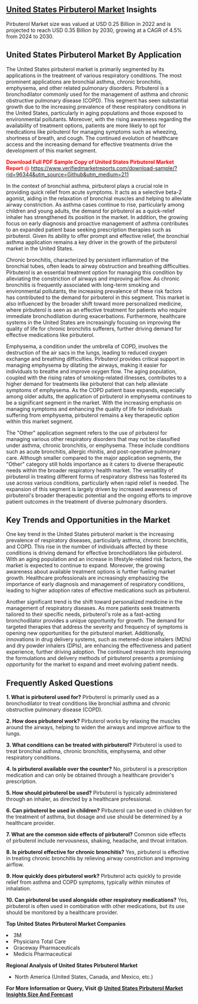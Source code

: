 <h2><a href="https://www.verifiedmarketreports.com/download-sample/?rid=96344&amp;utm_source=Github&amp;utm_medium=211" target="_blank">United States Pirbuterol Market</a> Insights</h2><p>Pirbuterol Market size was valued at USD 0.25 Billion in 2022 and is projected to reach USD 0.35 Billion by 2030, growing at a CAGR of 4.5% from 2024 to 2030.</p><p><h2>United States Pirbuterol Market By Application</h2><p>The United States pirbuterol market is primarily segmented by its applications in the treatment of various respiratory conditions. The most prominent applications are bronchial asthma, chronic bronchitis, emphysema, and other related pulmonary disorders. Pirbuterol is a bronchodilator commonly used for the management of asthma and chronic obstructive pulmonary disease (COPD). This segment has seen substantial growth due to the increasing prevalence of these respiratory conditions in the United States, particularly in aging populations and those exposed to environmental pollutants. Moreover, with the rising awareness regarding the availability of treatment options, patients are more likely to opt for medications like pirbuterol for managing symptoms such as wheezing, shortness of breath, and cough. The continued evolution of healthcare access and the increasing demand for effective treatments drive the development of this market segment. <p><span class=""><span style="color: #ff0000;"><strong>Download Full PDF Sample Copy of United States Pirbuterol Market Report</strong> @ </span><a href="https://www.verifiedmarketreports.com/download-sample/?rid=96344&amp;utm_source=Github&amp;utm_medium=211" target="_blank">https://www.verifiedmarketreports.com/download-sample/?rid=96344&amp;utm_source=Github&amp;utm_medium=211</a></span></p>In the context of bronchial asthma, pirbuterol plays a crucial role in providing quick relief from acute symptoms. It acts as a selective beta-2 agonist, aiding in the relaxation of bronchial muscles and helping to alleviate airway constriction. As asthma cases continue to rise, particularly among children and young adults, the demand for pirbuterol as a quick-relief inhaler has strengthened its position in the market. In addition, the growing focus on early diagnosis and proactive management of asthma contributes to an expanded patient base seeking prescription therapies such as pirbuterol. Given its ability to offer prompt and effective relief, the bronchial asthma application remains a key driver in the growth of the pirbuterol market in the United States.</p><p>Chronic bronchitis, characterized by persistent inflammation of the bronchial tubes, often leads to airway obstruction and breathing difficulties. Pirbuterol is an essential treatment option for managing this condition by alleviating the constriction of airways and improving airflow. As chronic bronchitis is frequently associated with long-term smoking and environmental pollutants, the increasing prevalence of these risk factors has contributed to the demand for pirbuterol in this segment. This market is also influenced by the broader shift toward more personalized medicine, where pirbuterol is seen as an effective treatment for patients who require immediate bronchodilation during exacerbations. Furthermore, healthcare systems in the United States are increasingly focusing on improving the quality of life for chronic bronchitis sufferers, further driving demand for effective medications like pirbuterol.</p><p>Emphysema, a condition under the umbrella of COPD, involves the destruction of the air sacs in the lungs, leading to reduced oxygen exchange and breathing difficulties. Pirbuterol provides critical support in managing emphysema by dilating the airways, making it easier for individuals to breathe and improve oxygen flow. The aging population, coupled with the rising rates of smoking-related illnesses, contributes to a higher demand for treatments like pirbuterol that can help alleviate symptoms of emphysema. As the COPD patient base expands, especially among older adults, the application of pirbuterol in emphysema continues to be a significant segment in the market. With the increasing emphasis on managing symptoms and enhancing the quality of life for individuals suffering from emphysema, pirbuterol remains a key therapeutic option within this market segment.</p><p>The "Other" application segment refers to the use of pirbuterol for managing various other respiratory disorders that may not be classified under asthma, chronic bronchitis, or emphysema. These include conditions such as acute bronchitis, allergic rhinitis, and post-operative pulmonary care. Although smaller compared to the major application segments, the "Other" category still holds importance as it caters to diverse therapeutic needs within the broader respiratory health market. The versatility of pirbuterol in treating different forms of respiratory distress has fostered its use across various conditions, particularly when rapid relief is needed. The expansion of this segment is largely driven by increased awareness of pirbuterol's broader therapeutic potential and the ongoing efforts to improve patient outcomes in the treatment of diverse pulmonary disorders.</p><h2>Key Trends and Opportunities in the Market</h2><p>One key trend in the United States pirbuterol market is the increasing prevalence of respiratory diseases, particularly asthma, chronic bronchitis, and COPD. This rise in the number of individuals affected by these conditions is driving demand for effective bronchodilators like pirbuterol. With an aging population and an increase in lifestyle-related risk factors, the market is expected to continue to expand. Moreover, the growing awareness about available treatment options is further fueling market growth. Healthcare professionals are increasingly emphasizing the importance of early diagnosis and management of respiratory conditions, leading to higher adoption rates of effective medications such as pirbuterol.</p><p>Another significant trend is the shift toward personalized medicine in the management of respiratory diseases. As more patients seek treatments tailored to their specific needs, pirbuterol's role as a fast-acting bronchodilator provides a unique opportunity for growth. The demand for targeted therapies that address the severity and frequency of symptoms is opening new opportunities for the pirbuterol market. Additionally, innovations in drug delivery systems, such as metered-dose inhalers (MDIs) and dry powder inhalers (DPIs), are enhancing the effectiveness and patient experience, further driving adoption. The continued research into improving the formulations and delivery methods of pirbuterol presents a promising opportunity for the market to expand and meet evolving patient needs.</p><h2>Frequently Asked Questions</h2><p><strong>1. What is pirbuterol used for?</strong> Pirbuterol is primarily used as a bronchodilator to treat conditions like bronchial asthma and chronic obstructive pulmonary disease (COPD).</p><p><strong>2. How does pirbuterol work?</strong> Pirbuterol works by relaxing the muscles around the airways, helping to widen the airways and improve airflow to the lungs.</p><p><strong>3. What conditions can be treated with pirbuterol?</strong> Pirbuterol is used to treat bronchial asthma, chronic bronchitis, emphysema, and other respiratory conditions.</p><p><strong>4. Is pirbuterol available over the counter?</strong> No, pirbuterol is a prescription medication and can only be obtained through a healthcare provider's prescription.</p><p><strong>5. How should pirbuterol be used?</strong> Pirbuterol is typically administered through an inhaler, as directed by a healthcare professional.</p><p><strong>6. Can pirbuterol be used in children?</strong> Pirbuterol can be used in children for the treatment of asthma, but dosage and use should be determined by a healthcare provider.</p><p><strong>7. What are the common side effects of pirbuterol?</strong> Common side effects of pirbuterol include nervousness, shaking, headache, and throat irritation.</p><p><strong>8. Is pirbuterol effective for chronic bronchitis?</strong> Yes, pirbuterol is effective in treating chronic bronchitis by relieving airway constriction and improving airflow.</p><p><strong>9. How quickly does pirbuterol work?</strong> Pirbuterol acts quickly to provide relief from asthma and COPD symptoms, typically within minutes of inhalation.</p><p><strong>10. Can pirbuterol be used alongside other respiratory medications?</strong> Yes, pirbuterol is often used in combination with other medications, but its use should be monitored by a healthcare provider.</p></p><p><strong>Top United States Pirbuterol Market Companies</strong></p><div data-test-id=""><p><li>3M</li><li> Physicians Total Care</li><li> Graceway Pharmaceuticals</li><li> Medicis Pharmaceutical</li></p><div><strong>Regional Analysis of&nbsp;United States Pirbuterol Market</strong></div><ul><li dir="ltr"><p dir="ltr">North America&nbsp;(United States, Canada, and Mexico, etc.)</p></li></ul><p><strong>For More Information or Query, Visit @&nbsp;</strong><strong><a href="https://www.verifiedmarketreports.com/product/global-pirbuterol-market-growth-2019-2024/?utm_source=Github&amp;utm_medium=211" target="_blank">United States Pirbuterol Market Insights Size And Forecast</a></strong></p></div>
